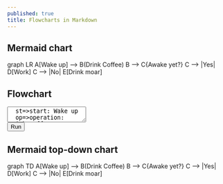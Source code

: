 ```yaml
---
published: true
title: Flowcharts in Markdown
---
```

## Mermaid chart

<div class="mermaid">
  graph LR
    A[Wake up] --> B(Drink Coffee)
	B --> C{Awake yet?}
	C --> |Yes| D[Work]
	C --> |No| E[Drink moar]
</div>

## Flowchart

<div class="hidden">
  <textarea id="code">
  st=>start: Wake up
  op=>operation: Drink coffee
  cond=>condition: Awake yet?
  e=>end: Work
  st->op->cond
  cond(yes)->e
  cond(no)->op
  </textarea></div>
<div class="hidden">
  <button id="run" type="button">Run</button>
</div>
<div id="canvas"></div>


## Mermaid top-down chart
<div class="mermaid">
  graph TD
  A[Wake up] --> B(Drink Coffee)
	B --> C{Awake yet?}
	C --> |Yes| D[Work]
	C --> |No| E[Drink moar]
</div>

